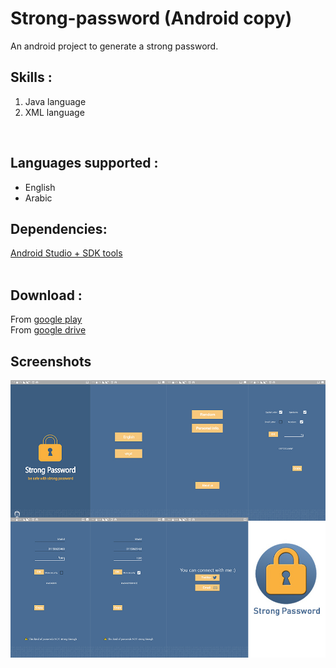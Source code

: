 # Strong-password (Android copy)
An android project to generate a strong password. 

## Skills : 
1. Java language<br />
2. XML language<br />

<br />

## Languages supported :
- English<br />
- Arabic<br />

## Dependencies:
[Android Studio + SDK tools](https://developer.android.com/studio/)<br />
<br />

## Download : 
From [google play](https://play.google.com/store/apps/details?id=com.kh09909.strongpassword)<br />
From [google drive](https://drive.google.com/open?id=1IDa1017VdQTwHerPzzV5szM9wr87C4-U)<br />

## Screenshots
<img src="/screenshots/all.jpg">
